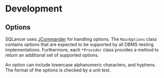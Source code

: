 # Development


## Options

SQLancer uses [JCommander](https://jcommander.org/) for handling options. The `MainOptions` class contains options that are expected to be supported by all DBMS-testing implementations. Furthermore, each `*Provider` class provides a method to return an additional set of supported options.

An option can include lowercase alphanumeric characters, and hyphens. The format of the options is checked by a unit test.
